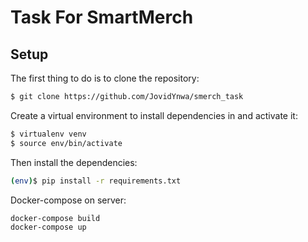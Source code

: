 # Task For SmartMerch

## Setup

The first thing to do is to clone the repository:

```sh
$ git clone https://github.com/JovidYnwa/smerch_task
```

Create a virtual environment to install dependencies in and activate it:

```sh
$ virtualenv venv
$ source env/bin/activate
```

Then install the dependencies:

```sh
(env)$ pip install -r requirements.txt
```

Docker-compose on server:

```sh
docker-compose build
docker-compose up
```
